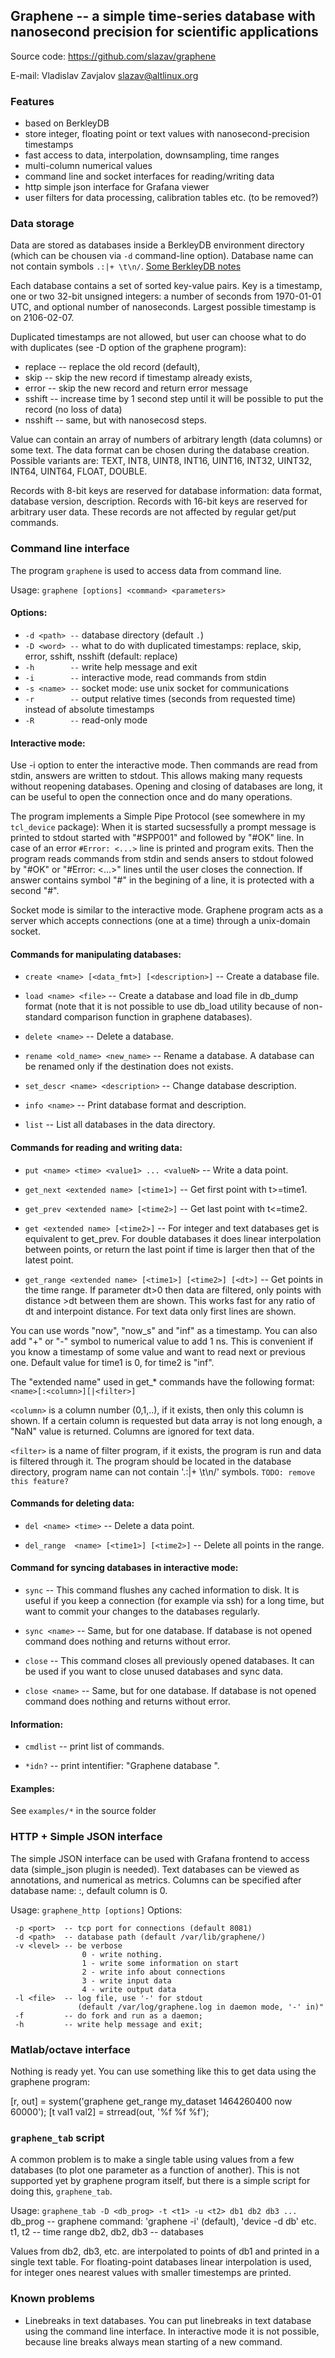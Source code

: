 ## Graphene -- a simple time-series database with nanosecond precision for scientific applications

Source code: https://github.com/slazav/graphene

E-mail: Vladislav Zavjalov <slazav@altlinux.org>

### Features

- based on BerkleyDB
- store integer, floating point or text values with nanosecond-precision timestamps
- fast access to data, interpolation, downsampling, time ranges
- multi-column numerical values
- command line and socket interfaces for reading/writing data
- http simple json interface for Grafana viewer
- user filters for data processing, calibration tables etc. (to be removed?)

### Data storage

Data are stored as databases inside a BerkleyDB environment directory (which
can be chousen via `-d` command-line option). Database name can not
contain symbols `.:|+ \t\n/`. [Some BerkleyDB notes](BerkleyDB.md)

Each database contains a set of sorted key-value pairs. Key is a
timestamp, one or two 32-bit unsigned integers: a number of seconds from
1970-01-01 UTC, and optional number of nanoseconds. Largest possible
timestamp is on 2106-02-07.

Duplicated timestamps are not allowed, but user can choose what to do
with duplicates (see -D option of the graphene program):
- replace -- replace the old record (default),
- skip    -- skip the new record if timestamp already exists,
- error   -- skip the new record and return error message
- sshift  -- increase time by 1 second step until it will be possible
             to put the record (no loss of data)
- nsshift -- same, but with nanosecosd steps.

Value can contain an array of numbers of arbitrary length (data columns)
or some text. The data format can be chosen during the database
creation. Possible variants are: TEXT, INT8, UINT8, INT16, UINT16,
INT32, UINT32, INT64, UINT64, FLOAT, DOUBLE.

Records with 8-bit keys are reserved for database information: data
format, database version, description. Records with 16-bit keys are
reserved for arbitrary user data. These records are not affected by
regular get/put commands.


### Command line interface

The program `graphene` is used to access data from command line.

Usage: `graphene [options] <command> <parameters>`

#### Options:

- `-d <path> --` database directory (default `.`)
- `-D <word> --` what to do with duplicated timestamps:
                 replace, skip, error, sshift, nsshift (default: replace)
- `-h        --` write help message and exit
- `-i        --` interactive mode, read commands from stdin
- `-s <name> --` socket mode: use unix socket <name> for communications
- `-r        --` output relative times (seconds from requested time) instead of absolute timestamps
- `-R        --` read-only mode

#### Interactive mode:

Use -i option to enter the interactive mode. Then commands are read from
stdin, answers are written to stdout. This allows making many requests
without reopening databases. Opening and closing of databases are long,
it can be useful to open the connection once and do many operations.

The program implements a Simple Pipe Protocol (see somewhere in my
`tcl_device` package): When it is started sucsessfully  a prompt message is
printed to stdout started with "#SPP001" and followed by "#OK" line. In
case of an error `#Error: <...>` line is printed and program exits. Then
the program reads commands from stdin and sends ansers to stdout folowed
by "#OK" or "#Error: <...>" lines until the user closes the connection.
If answer contains symbol "#" in the begining of a line, it is protected
with a second "#".

Socket mode is similar to the interactive mode. Graphene program acts as
a server which accepts connections (one at a time) through a unix-domain
socket.


#### Commands for manipulating databases:

- `create <name> [<data_fmt>] [<description>]` -- Create a database file.

- `load <name> <file>` -- Create a database and load file in db_dump format
  (note that it is not possible to use db_load utility
  because of non-standard comparison function in graphene databases).

- `delete <name>` -- Delete a database.

- `rename <old_name> <new_name>` -- Rename a database.
   A database can be renamed only if the destination does not exists.

- `set_descr <name> <description>` -- Change database description.

- `info <name>` -- Print database format and description.

- `list` -- List all databases in the data directory.


#### Commands for reading and writing data:

- `put <name> <time> <value1> ... <valueN>` -- Write a data point.

- `get_next <extended name> [<time1>]` -- Get first point with t>=time1.

- `get_prev <extended name> [<time2>]` -- Get last point with t<=time2.

- `get <extended name> [<time2>]` -- For integer and text databases
  get is equivalent to get_prev. For double databases it does linear
  interpolation between points, or return the last point if time is
  larger then that of the latest point.

- `get_range <extended name> [<time1>] [<time2>] [<dt>]` -- Get
  points in the time range. If parameter dt>0 then data are filtered,
  only points with distance >dt between them are shown. This works fast
  for any ratio of dt and interpoint distance. For text data only first
  lines are shown.

You can use words "now", "now_s" and "inf" as a timestamp. You can also
add "+" or "-" symbol to numerical value to add 1 ns. This is convenient
if you know a timestamp of some value and want to read next or  previous
one. Default value for time1 is 0, for time2 is "inf".

The "extended name" used in get_* commands have the following format:
`<name>[:<column>][|<filter>]`

`<column>` is a column number (0,1,..), if it exists, then only this
column is shown. If a certain column is requested but data array is not
long enough, a "NaN" value is returned. Columns are ignored for text data.

`<filter>` is a name of filter program, if it exists, the program is run and
data is filtered through it. The program should be located in the
database directory, program name can not contain '.:|+ \t\n/' symbols.
`TODO: remove this feature?`

#### Commands for deleting data:

- `del <name> <time>` -- Delete a data point.

- `del_range  <name> [<time1>] [<time2>]` -- Delete all points in the range.

#### Command for syncing databases in interactive mode:

- `sync` -- This command flushes any cached information to disk. It is
useful if you keep a connection (for example via ssh) for a long time,
but want to commit your changes to the databases regularly.

- `sync <name>` -- Same, but for one database. If database is not opened
  command does nothing and returns without error.

- `close` -- This command closes all previously opened databases. It can be
used if you want to close unused databases and sync data.

- `close <name>` -- Same, but for one database. If database is not opened
  command does nothing and returns without error.

#### Information:

- `cmdlist` -- print list of commands.

- `*idn?`   -- print intentifier: "Graphene database <version>".

#### Examples:

See `examples/*` in the source folder



### HTTP + Simple JSON interface

The simple JSON interface can be used with Grafana frontend to access
data (simple_json plugin is needed). Text databases can be viewed as
annotations, and numerical as metrics. Columns can be specified after
database name: <name>:<column>, default column is 0.

Usage: `graphene_http [options]`
Options:
```
 -p <port>  -- tcp port for connections (default 8081)
 -d <path>  -- database path (default /var/lib/graphene/)
 -v <level> -- be verbose
                0 - write nothing.
                1 - write some information on start
                2 - write info about connections
                3 - write input data
                4 - write output data
 -l <file>  -- log file, use '-' for stdout
               (default /var/log/graphene.log in daemon mode, '-' in)"
 -f         -- do fork and run as a daemon;
 -h         -- write help message and exit;
```

###  Matlab/octave interface

Nothing is ready yet. You can use something like this to get data using the
graphene program:

  [r, out] = system('graphene get_range my_dataset 1464260400 now 60000');
  [t val1 val2] = strread(out, '%f %f %f');


### `graphene_tab` script

A common problem is to make a single table using values from a few databases
(to plot one parameter as a function of another). This is not supported yet
by graphene program itself, but there is a simple script for doing this, `graphene_tab`.

Usage: `graphene_tab -D <db_prog> -t <t1> -u <t2> db1 db2 db3 ...`
   db_prog -- graphene command: 'graphene -i' (default), 'device -d db' etc.
   t1, t2  -- time range
   db2, db2, db3 -- databases

Values from db2, db3, etc. are interpolated to points of db1 and printed in a single
text table. For floating-point databases linear interpolation is used, for integer
ones nearest values with smaller timestemps are printed.

### Known problems

- Linebreaks in text databases. You can put linebreaks in text database using
the command line interface. In interactive mode it is not possible, because
line breaks always mean starting of a new command.

